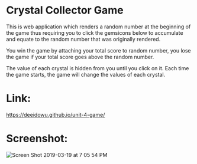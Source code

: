 # Crystal Collector Game
This is web application which renders a random number at the beginning of the game thus requiring you to click the gemsicons below to accumulate and equate to the random number that was originally rendered.

You win the game by attaching your total score to random number, you lose the game if your total score goes above the random number.

The value of each crystal is hidden from you until you click on it. Each time the game starts, the game will change the values of each crystal.

# Link:
https://deeidowu.github.io/unit-4-game/

# Screenshot:

![Screen Shot 2019-03-19 at 7 05 54 PM](https://user-images.githubusercontent.com/38046425/54647886-9eab4200-4a7a-11e9-8a17-797edb6dfbea.png)
